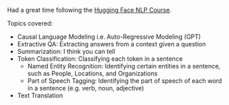 Had a great time following the [Hugging Face NLP Course](https://huggingface.co/learn/nlp-course/chapter1/1).

Topics covered:
- Causal Language Modeling i.e. Auto-Regressive Modeling (GPT)
- Extractive QA: Extracting answers from a context given a question
- Summarization: I think you can tell
- Token Classification: Classifying each token in a sentence
  - Named Entity Recognition: Identifying certain entities in a sentence, such as People, Locations, and Organizations
  - Part of Speech Tagging: Identifying the part of speech of each word in a sentence (e.g. verb, noun, adjective)
- Text Translation

